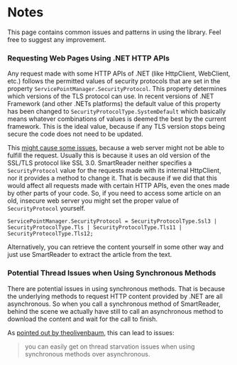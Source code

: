 # Notes

This page contains common issues and patterns in using the library. Feel free to suggest any improvement.

### Requesting Web Pages Using .NET HTTP APIs

Any request made with some HTTP APIs of .NET (like HttpClient, WebClient, etc.) follows the permitted values of security protocols that are set in the property `ServicePointManager.SecurityProtocol`. This property determines which versions of the TLS protocol can use. In recent versions of .NET Framework (and other .NETs platforms) the default value of this property has been changed to `SecurityProtocolType.SystemDefault` which basically means whatever combinations of values is deemed the best by the current framework. This is the ideal value, because if any TLS version stops being secure the code does not need to be updated. 

This [might cause some issues](https://github.com/Strumenta/SmartReader/issues/10), because a web server might not be able to fulfill the request. Usually this is because it uses an old version of the SSL/TLS protocol like SSL 3.0. SmartReader neither specifies a `SecurityProtocol` value for the requests made with its internal HttpClient, nor it provides a method to change it. That is because if we did that this would affect all requests made with certain HTTP APIs, even the ones made by other parts of your code. So, if you need to access some article on an old, insecure web server you might set the proper value of `SecurityProtocol` yourself.

```
ServicePointManager.SecurityProtocol = SecurityProtocolType.Ssl3 | SecurityProtocolType.Tls | SecurityProtocolType.Tls11 | SecurityProtocolType.Tls12;
```

Alternatively, you can retrieve the content yourself in some other way and just use SmartReader to extract the article from the text.

### Potential Thread Issues when Using Synchronous Methods

There are potential issues in using synchronous methods. That is because the underlying methods to request HTTP content provided by .NET are all asynchronous. So when you call a synchronous method of SmartReader, behind the scene we actually have still to call an asynchronous method to download the content and wait for the call to finish. 

As [pointed out by theolivenbaum](https://github.com/Strumenta/SmartReader/pull/21#issuecomment-687591716), this can lead to issues:

> you can easily get on thread starvation issues when using synchronous methods over asynchronous.
>

